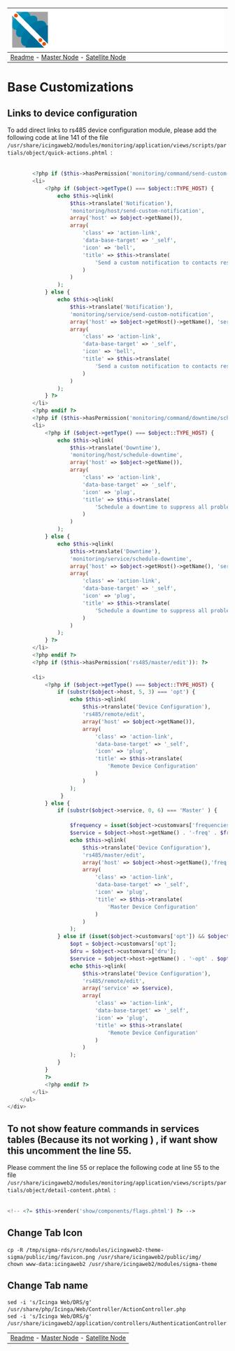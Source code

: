 | ![Sigma Telecom](/docs/logo-sigma.svg)                                                                                 |
| ---------------------------------------------------------------------------------------------------------------------- |
| [Readme](/readme.md) - [Master Node](/docs/setup_master_debian.md) - [Satellite Node](/docs/setup_satellite_debian.md) |

# Base Customizations

## Links to device configuration

To add direct links to rs485 device configuration module, please add the following code at line 141 of the file `/usr/share/icingaweb2/modules/monitoring/application/views/scripts/partials/object/quick-actions.phtml `:

```php

        <?php if ($this->hasPermission('monitoring/command/send-custom-notification')): ?>
        <li>
            <?php if ($object->getType() === $object::TYPE_HOST) {
                echo $this->qlink(
                    $this->translate('Notification'),
                    'monitoring/host/send-custom-notification',
                    array('host' => $object->getName()),
                    array(
                        'class' => 'action-link',
                        'data-base-target' => '_self',
                        'icon' => 'bell',
                        'title' => $this->translate(
                            'Send a custom notification to contacts responsible for this host'
                        )
                    )
                );
            } else {
                echo $this->qlink(
                    $this->translate('Notification'),
                    'monitoring/service/send-custom-notification',
                    array('host' => $object->getHost()->getName(), 'service' => $object->getName()),
                    array(
                        'class' => 'action-link',
                        'data-base-target' => '_self',
                        'icon' => 'bell',
                        'title' => $this->translate(
                            'Send a custom notification to contacts responsible for this service'
                        )
                    )
                );
            } ?>
        </li>
        <?php endif ?>
        <?php if ($this->hasPermission('monitoring/command/downtime/schedule')): ?>
        <li>
            <?php if ($object->getType() === $object::TYPE_HOST) {
                echo $this->qlink(
                    $this->translate('Downtime'),
                    'monitoring/host/schedule-downtime',
                    array('host' => $object->getName()),
                    array(
                        'class' => 'action-link',
                        'data-base-target' => '_self',
                        'icon' => 'plug',
                        'title' => $this->translate(
                            'Schedule a downtime to suppress all problem notifications within a specific period of time'
                        )
                    )
                );
            } else {
                echo $this->qlink(
                    $this->translate('Downtime'),
                    'monitoring/service/schedule-downtime',
                    array('host' => $object->getHost()->getName(), 'service' => $object->getName()),
                    array(
                        'class' => 'action-link',
                        'data-base-target' => '_self',
                        'icon' => 'plug',
                        'title' => $this->translate(
                            'Schedule a downtime to suppress all problem notifications within a specific period of time'
                        )
                    )
                );
            } ?>
        </li>
        <?php endif ?>
        <?php if ($this->hasPermission('rs485/master/edit')): ?>

        <li>
            <?php if ($object->getType() === $object::TYPE_HOST) {
                if (substr($object->host, 5, 3) === 'opt') {
                    echo $this->qlink(
                        $this->translate('Device Configuration'),
                        'rs485/remote/edit',
                        array('host' => $object->getName()),
                        array(
                            'class' => 'action-link',
                            'data-base-target' => '_self',
                            'icon' => 'plug',
                            'title' => $this->translate(
                                'Remote Device Configuration'
                            )
                        )
                    );
                 } 
            } else {
                if (substr($object->service, 0, 6) === 'Master' ) {
                    
                    $frequency = isset($object->customvars['frequencies']) ? $object->customvars['frequencies'] :" " ;
                    $service = $object->host->getName() . '-freq' . $frequency;
                    echo $this->qlink(
                        $this->translate('Device Configuration'),
                        'rs485/master/edit',
                        array('host' => $object->host->getName(),'freq'=> $frequency),
                        array(
                            'class' => 'action-link',
                            'data-base-target' => '_self',
                            'icon' => 'plug',
                            'title' => $this->translate(
                                'Master Device Configuration'
                            )
                        )
                    );
                } else if (isset($object->customvars['opt']) && $object->customvars['dru']) {
                    $opt = $object->customvars['opt'];
                    $dru = $object->customvars['dru'];
                    $service = $object->host->getName() . '-opt' . $opt . '-dru' . $dru;
                    echo $this->qlink(
                        $this->translate('Device Configuration'),
                        'rs485/remote/edit',
                        array('service' => $service),
                        array(
                            'class' => 'action-link',
                            'data-base-target' => '_self',
                            'icon' => 'plug',
                            'title' => $this->translate(
                                'Remote Device Configuration'
                            )
                        )
                    );
                }
            }
            ?>
            <?php endif ?>
        </li>
    </ul>
</div>

```



## To not show feature commands in services tables (Because its not working ) , if want show this uncomment the line 55.

Please comment the line 55 or replace the following code at line 55 to the file `/usr/share/icingaweb2/modules/monitoring/application/views/scripts/partials/object/detail-content.phtml `:

```php 

<!-- <?= $this->render('show/components/flags.phtml') ?> -->

```




## Change Tab Icon 
```
cp -R /tmp/sigma-rds/src/modules/icingaweb2-theme-sigma/public/img/favicon.png /usr/share/icingaweb2/public/img/
chown www-data:icingaweb2 /usr/share/icingaweb2/modules/sigma-theme
```

## Change Tab name
```
sed -i 's/Icinga Web/DRS/g' /usr/share/php/Icinga/Web/Controller/ActionController.php
sed -i 's/Icinga Web/DRS/g' /usr/share/icingaweb2/application/controllers/AuthenticationController.php

```

|                                                                                                                        |
| ---------------------------------------------------------------------------------------------------------------------- |
| [Readme](/readme.md) - [Master Node](/docs/setup_master_debian.md) - [Satellite Node](/docs/setup_satellite_debian.md) |
